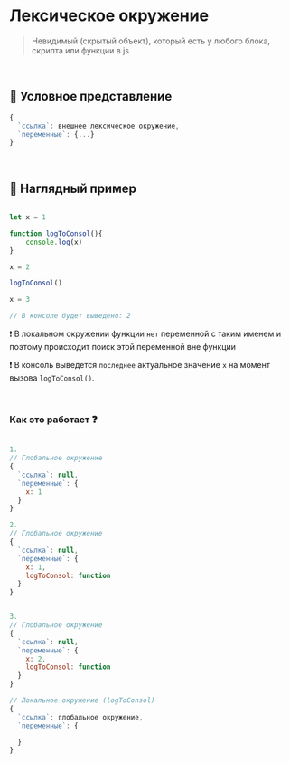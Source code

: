 # Лексическое окружение 
> Невидимый (скрытый объект), который есть у любого блока, скрипта или функции в js

<br>

## 🚩 Условное представление
```javascript
{
  `ссылка`: внешнее лексическое окружение,
  `переменные`: {...}
}
```
<br>

## 🚩 Наглядный пример

```javascript

let x = 1

function logToConsol(){
    console.log(x)
}

x = 2

logToConsol()

x = 3  

// В консоле будет выведено: 2

```
❗ В локальном окружении функции `нет` переменной с таким именем и поэтому происходит поиск этой переменной вне функции

❗ В консоль выведется `последнее` актуальное значение `x` на момент вызова `logToConsol()`.

<br>

### Kак это работает ❓

```javascript

1.
// Глобальное окружение
{
  `ссылка`: null,
  `переменные`: {
    x: 1
  }
}

2.
// Глобальное окружение
{
  `ссылка`: null,
  `переменные`: {
    x: 1,
    logToConsol: function
  }
}


3.
// Глобальное окружение
{
  `ссылка`: null,
  `переменные`: {
    x: 2,
    logToConsol: function
  }
}

// Локальное окружение (logToConsol)
{
  `ссылка`: глобальное окружение,
  `переменные`: {

  }
}

```

<br>
